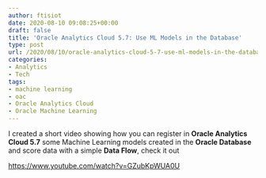 ```yaml
---
author: ftisiot
date: 2020-08-10 09:08:25+00:00
draft: false
title: 'Oracle Analytics Cloud 5.7: Use ML Models in the Database'
type: post
url: /2020/08/10/oracle-analytics-cloud-5-7-use-ml-models-in-the-database/
categories:
- Analytics
- Tech
tags:
- machine learning
- oac
- Oracle Analytics Cloud
- Oracle Machine Learning
---
```





I created a short video showing how you can register in **Oracle Analytics Cloud 5.7** some Machine Learning models created in the **Oracle Database** and score data with a simple **Data Flow**, check it out 








https://www.youtube.com/watch?v=GZubKpWUA0U




